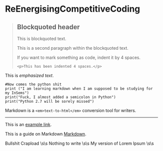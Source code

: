 # ReEnergisingCompetitiveCoding

> ## Blockquoted header
> 
> This is blockquoted text.
> 
> This is a second paragraph within the blockquoted text.
> 
> If you want to mark something as code, indent it by 4 spaces.
> 
>     <p>This has been indented 4 spaces.</p>

This is *emphasized* _text_.

    #Now comes the python shit
    print ("I am learning markdown when I am supposed to be studying for my InSems")
    print("Fuck, I almost added a semicolon in Python")
    print("Python 2.7 will be sorely missed")

Markdown is a `<em>text-to-html</em>` conversion tool for writers.
***********
This is an [example link](http://example.com/ "With a Title").

This is a guide on Markdown [Markdown][1].

Bullshit
Crapload \s\s
Nothing to write \s\s
My version of Lorem Ipsum \s\s

[1]: http://en.wikipedia.org/wiki/Markdown        "Markdown"
